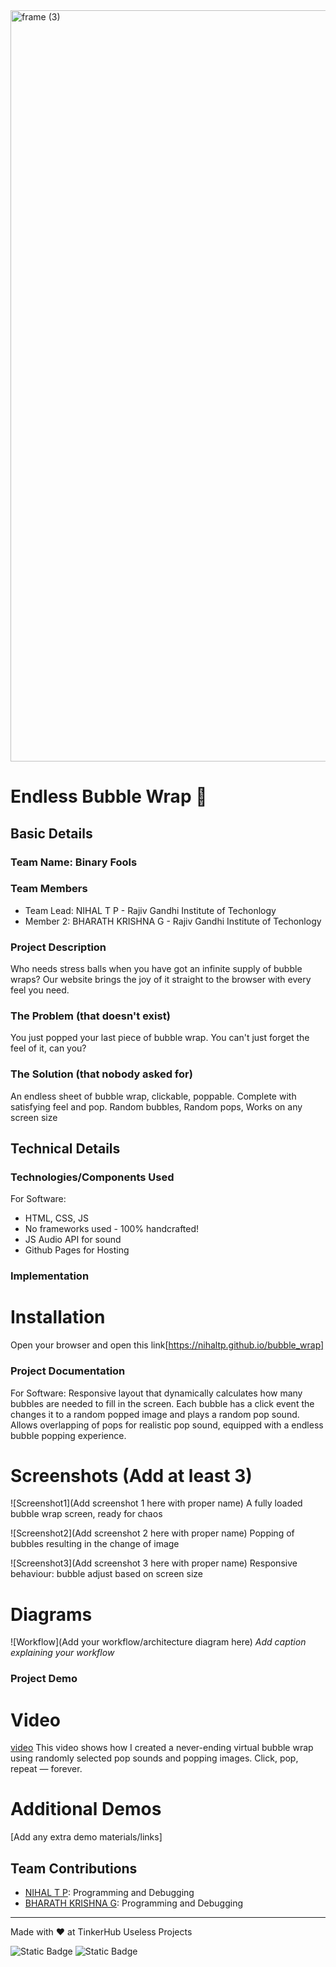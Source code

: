 <img width="3188" height="1202" alt="frame (3)" src="https://github.com/user-attachments/assets/517ad8e9-ad22-457d-9538-a9e62d137cd7" />


# Endless Bubble Wrap 🎯


## Basic Details
### Team Name: Binary Fools


### Team Members
- Team Lead: NIHAL T P - Rajiv Gandhi Institute of Techonlogy
- Member 2: BHARATH KRISHNA G - Rajiv Gandhi Institute of Techonlogy

### Project Description
Who needs stress balls when you have got an infinite supply of bubble wraps?
Our website brings the joy of it straight to the browser with every feel you need.

### The Problem (that doesn't exist)
You just popped your last piece of bubble wrap.
You can't just forget the feel of it, can you?

### The Solution (that nobody asked for)
An endless sheet of bubble wrap, clickable, poppable.
Complete with satisfying feel and pop.
Random bubbles, Random pops, Works on any screen size

## Technical Details
### Technologies/Components Used
For Software:
- HTML, CSS, JS
- No frameworks used - 100% handcrafted!
- JS Audio API for sound
- Github Pages for Hosting

### Implementation

# Installation
Open your browser and open this link[https://nihaltp.github.io/bubble_wrap]

### Project Documentation
For Software:
Responsive layout that dynamically calculates how many bubbles are needed to fill in the screen.
Each bubble has a click event the changes it to a random popped image and plays a random pop sound.
Allows overlapping of pops for realistic pop sound, equipped with a endless bubble popping experience.

# Screenshots (Add at least 3)
![Screenshot1](Add screenshot 1 here with proper name)
A fully loaded bubble wrap screen, ready for chaos

![Screenshot2](Add screenshot 2 here with proper name)
Popping of bubbles resulting in the change of image

![Screenshot3](Add screenshot 3 here with proper name)
Responsive behaviour: bubble adjust based on screen size

# Diagrams
![Workflow](Add your workflow/architecture diagram here)
*Add caption explaining your workflow*

### Project Demo
# Video
[video](/resources/video/video.mp4)
This video shows how I created a never-ending virtual bubble wrap using randomly selected pop sounds and popping images. Click, pop, repeat — forever.

# Additional Demos
[Add any extra demo materials/links]

## Team Contributions
- [NIHAL T P](https://github.com/nihaltp): Programming and Debugging
- [BHARATH KRISHNA G](https://github.com/Bharath-Kris07): Programming and Debugging

---
Made with ❤️ at TinkerHub Useless Projects 

![Static Badge](https://img.shields.io/badge/TinkerHub-24?color=%23000000&link=https%3A%2F%2Fwww.tinkerhub.org%2F)
![Static Badge](https://img.shields.io/badge/UselessProjects--25-25?link=https%3A%2F%2Fwww.tinkerhub.org%2Fevents%2FQ2Q1TQKX6Q%2FUseless%2520Projects)



